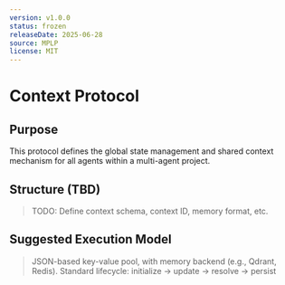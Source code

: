 ```yaml
---
version: v1.0.0
status: frozen
releaseDate: 2025-06-28
source: MPLP
license: MIT
---
```


# Context Protocol

## Purpose
This protocol defines the global state management and shared context mechanism for all agents within a multi-agent project.

## Structure (TBD)
> TODO: Define context schema, context ID, memory format, etc.

## Suggested Execution Model
> JSON-based key-value pool, with memory backend (e.g., Qdrant, Redis).
> Standard lifecycle: initialize → update → resolve → persist